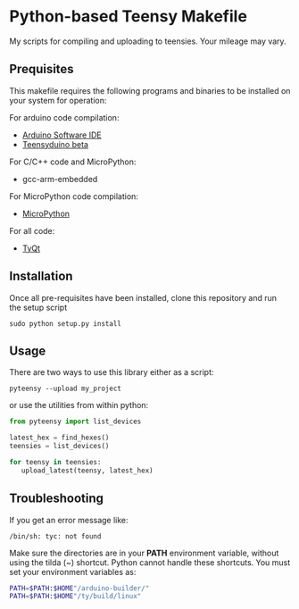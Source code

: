 # Python-based Teensy Makefile
My scripts for compiling and uploading to teensies. Your mileage may vary.

## Prequisites

This makefile requires the following programs and binaries to be installed on your system for operation:

For arduino code compilation:
- [Arduino Software IDE](https://www.arduino.cc/en/Main/Software)
- [Teensyduino beta](https://forum.pjrc.com/threads/38599-Teensyduino-1-31-Beta-2-Available)

For C/C++ code and MicroPython:
- gcc-arm-embedded

For MicroPython code compilation:
- [MicroPython](https://github.com/micropython/micropython)

For all code:
- [TyQt](https://github.com/Koromix/ty)

## Installation

Once all pre-requisites have been installed, clone this repository and run the setup script

```
sudo python setup.py install
```

## Usage

There are two ways to use this library either as a script:

```
pyteensy --upload my_project
```

or use the utilities from within python:

```python
from pyteensy import list_devices

latest_hex = find_hexes()
teensies = list_devices()

for teensy in teensies:
   upload_latest(teensy, latest_hex)
```

## Troubleshooting

If you get an error message like:

```
/bin/sh: tyc: not found
```

Make sure the directories are in your **PATH** environment variable, without
 using the tilda (~) shortcut. Python cannot handle these shortcuts. You
 must set your environment variables as:

```sh
PATH=$PATH:$HOME"/arduino-builder/"
PATH=$PATH:$HOME"/ty/build/linux"
```
